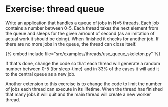# Exercise: thread queue

Write an application that handles a queue of jobs in N=5 threads.
Each job contains a number between 0-5.
Each thread takes the next element from the queue and sleeps for the given amount
of second (as an imitation of actual work it should be doing). When finished it checks
for another job. If there are no more jobs in the queue, the thread can close itself.

{% embed include file="src/examples/threads/use_queue_skeleton.py" %}

If that's done, change the code so that each thread will generate a random
number between 0-5 (for sleep-time) and in 33% of the cases it will add it to the central queue
as a new job.


Another extension to this exercise is to change the code to limit the number of jobs each thread
can execute in its lifetime. When the thread has finished that many jobs it will quit and the
main thread will create a new worker thread.


